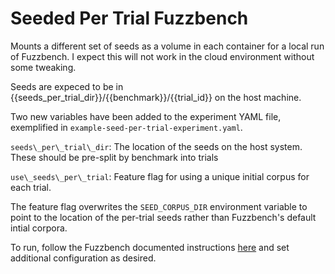 # Seeded Per Trial Fuzzbench

Mounts a different set of seeds as a volume in each container for a local run of Fuzzbench. I expect this will not work in the cloud environment without some tweaking.

Seeds are expeced to be in {{seeds\_per\_trial\_dir}}/{{benchmark}}/{{trial\_id}} on the host machine.

Two new variables have been added to the experiment YAML file, exemplified in `example-seed-per-trial-experiment.yaml`.

`seeds\_per\_trial\_dir`: The location of the seeds on the host system. These should be pre-split by benchmark into trials

`use\_seeds\_per\_trial`: Feature flag for using a unique initial corpus for each trial.

The feature flag overwrites the `SEED_CORPUS_DIR` environment variable to point to the location of the per-trial seeds rather than Fuzzbench's default intial corpora.


To run, follow the Fuzzbench documented instructions [here](https://google.github.io/fuzzbench/running-a-local-experiment) and set additional configuration as desired.
